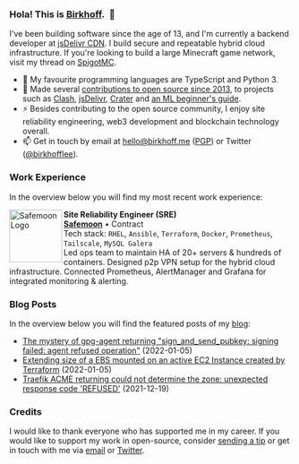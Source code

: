 <!-- built by gitlab-ci @ Mon Aug 08 2022 13:03:49 GMT+0000 (Coordinated Universal Time) -->
### Hola! This is [Birkhoff](https://github.com/BirkhoffLee).&nbsp;&nbsp;👋

I've been building software since the age of 13, and I'm currently a backend developer at [jsDelivr CDN](https://www.jsdelivr.com). I build secure and repeatable hybrid cloud infrastructure. If you're looking to build a large Minecraft game network, visit my thread on [SpigotMC](https://www.spigotmc.org/threads/open-full-time-remote-distributed-infrastructure-management-cloud-native-iac-hybrid-cloud.245220/).

- 🔨 My favourite programming languages are TypeScript and Python 3.
- 🌱 Made several [contributions to open source since 2013](https://github.com/BirkhoffLee), to projects such as [Clash](https://github.com/Dreamacro/clash), [jsDelivr](https://github.com/jsdelivr/www.jsdelivr.com), [Crater](https://github.com/crater-invoice/crater) and [an ML beginner's guide](https://github.com/humphd/have-fun-with-machine-learning).
- ⚡ Besides contributing to the open source community, I enjoy site reliability engineering, web3 development and blockchain technology overall.
- 📫 Get in touch by email at [hello@birkhoff.me](mailto:hello@birkhoff.me) ([PGP](https://birkhoff.me/pgp-key.txt)) or Twitter ([@birkhofflee](https://twitter.com/birkhofflee)).

### Work Experience
In the overview below you will find my most recent work experience:

[<picture>
  <source media="(prefers-color-scheme: dark)" srcset="https://safemoon.com/img/logo.svg">
  <source media="(prefers-color-scheme: light)" srcset="https://safemoon.com/img/logo_dark.svg">
  <img align="left" height="94px" width="94px" alt="Safemoon Logo" src="https://safemoon.com/img/logo_dark.svg">
</picture>](https://safemoon.com/)

**Site Reliability Engineer (SRE)** \
[**Safemoon**](https://safemoon.com/) • Contract \
Tech stack: `RHEL`, `Ansible`, `Terraform`, `Docker`, `Prometheus`, `Tailscale`, `MySQL Galera` \
Led ops team to maintain HA of 20+ servers & hundreds of containers. Designed p2p VPN setup for the hybrid cloud infrastructure. Connected Prometheus, AlertManager and Grafana for integrated monitoring & alerting.
<br/>

### Blog Posts
In the overview below you will find the featured posts of my [blog](https://birkhoff.me/):

- [The mystery of gpg-agent returning "sign_and_send_pubkey: signing failed: agent refused operation"](https://birkhoff.me/The-mystery-of-gpg-agent-returning-sign_and_send_pubkey-signing-failed-agent-refused-operation/) (2022-01-05)
- [Extending size of a EBS mounted on an active EC2 Instance created by Terraform](https://birkhoff.me/Extending-size-of-a-EBS-mounted-on-an-active-EC2-Instance-created-by-Terraform/) (2022-01-05)
- [Traefik ACME returning could not determine the zone: unexpected response code 'REFUSED'](https://birkhoff.me/Traefik-ACME-returning-could-not-determine-the-zone-unexpected-response-code-REFUSED/) (2021-12-19)

### Credits
I would like to thank everyone who has supported me in my career. If you would like to support my work in open-source, consider [sending a tip](https://birkhoff.me/#footer) or get in touch with me via [email](mailto:hello@birkhoff.me) or [Twitter](https://twitter.com/birkhofflee).
